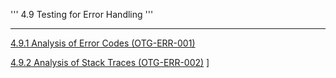 ''' 4.9 Testing for Error Handling '''

-----

[4.9.1 Analysis of Error Codes
(OTG-ERR-001)](Testing_for_Error_Code_\(OWASP-IG-006\) "wikilink")

[4.9.2 Analysis of Stack Traces
(OTG-ERR-002)](Testing_for_Stack_Traces_\(OWASP-IG-XXX\) "wikilink") \]